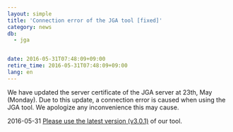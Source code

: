 ```yaml
---
layout: simple
title: 'Connection error of the JGA tool [fixed]'
category: news
db:
  - jga


date: 2016-05-31T07:48:09+09:00
retire_time: 2016-05-31T07:48:09+09:00
lang: en
---
```


<p>We have updated the server certificate of the JGA server at 23th, May (Monday). Due to this update, a connection error is caused when using the JGA tool. We apologize any inconvenience this may cause.</p><span class="red">2016-05-31 <a href="/jga/services/index-e.html #JGA_download_tool">Please use the latest version (v3.0.1)</a> of our tool.</span>
